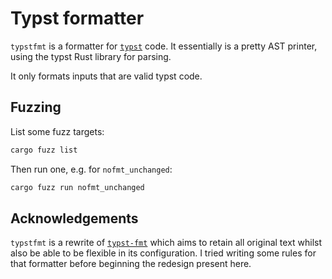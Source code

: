 # Typst formatter

`typstfmt` is a formatter for [`typst`](https://typst.app) code.
It essentially is a pretty AST printer, using the typst Rust library for parsing.

It only formats inputs that are valid typst code.

## Fuzzing

List some fuzz targets:

```sh
cargo fuzz list
```

Then run one, e.g. for `nofmt_unchanged`:

```sh
cargo fuzz run nofmt_unchanged
```

## Acknowledgements

`typstfmt` is a rewrite of [`typst-fmt`](https://github.com/astrale-sharp/typst-fmt) which aims to retain all original text whilst also be able to be flexible in its configuration.
I tried writing some rules for that formatter before beginning the redesign present here.
